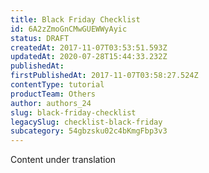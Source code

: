 ```yaml
---
title: Black Friday Checklist
id: 6A2zZmoGnCMwGUEWWyAyic
status: DRAFT
createdAt: 2017-11-07T03:53:51.593Z
updatedAt: 2020-07-28T15:44:33.232Z
publishedAt: 
firstPublishedAt: 2017-11-07T03:58:27.524Z
contentType: tutorial
productTeam: Others
author: authors_24
slug: black-friday-checklist
legacySlug: checklist-black-friday
subcategory: 54gbzsku02c4bKmgFbp3v3
---
```


<div class="alert alert-warning">Content under translation</div>
